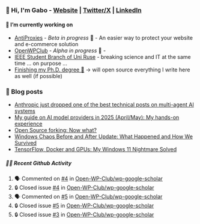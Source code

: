 ### 👋 Hi, I'm Gabo - [Website](https://gkanev.com) | [Twitter/X](https://twitter.com/mrgkanev) | [LinkedIn](https://www.linkedin.com/in/mrgkanev)

#### 🔭 I’m currently working on
- [AntiProxies](https://antiproxies.com/) - *Beta in progress* 🚀 -  An easier way to protect your website and e-commerce solution
- [OpenWPClub](https://openwpclub.com/) - *Alpha in progress* 🚀 - 
- [IEEE Student Branch of Uni Ruse](https://github.com/IEEE-Student-Branch-of-Uni-Ruse) - breaking science and IT at the same time ... on purpose ...
- [Finishing my Ph.D. degree 🤔](https://scholar.google.com/citations?user=En7GPEsAAAAJ&hl=en) -> will open source everything I write here as well (if possible)

### 📖 Blog posts
<!-- BLOG-POST-LIST:START -->
- [Anthropic just dropped one of the best technical posts on multi-agent AI systems](https://gkanev.com/posts/anthropic-just-dropped-one-of-the-best-technical-posts-on-multi-agent-ai-systems/)
- [My guide on AI model providers in 2025 &lpar;April/May&rpar;: My hands-on experience](https://gkanev.com/posts/my-guide-on-ai-model-providers-in-2025-april-may-my-hands-on-experience/)
- [Open Source forking: Now what?](https://gkanev.com/posts/open-source-forking-now-what/)
- [Windows Chaos Before and After Update: What Happened and How We Survived](https://gkanev.com/posts/windows-chaos-after-update-what-happened-and-how-we-survived/)
- [TensorFlow, Docker and GPUs: My Windows 11 Nightmare Solved](https://gkanev.com/posts/tensorflow-docker-and-gpus-my-windows-11-nightmare-solved/)
<!-- BLOG-POST-LIST:END -->

##### 🧑‍💻 Recent Github Activity

<!--START_SECTION:activity-->
1. 🗣 Commented on [#4](https://github.com/Open-WP-Club/wp-google-scholar/issues/4#issuecomment-3087690897) in [Open-WP-Club/wp-google-scholar](https://github.com/Open-WP-Club/wp-google-scholar)
2. 🔒 Closed issue [#4](https://github.com/Open-WP-Club/wp-google-scholar/issues/4) in [Open-WP-Club/wp-google-scholar](https://github.com/Open-WP-Club/wp-google-scholar)
3. 🗣 Commented on [#5](https://github.com/Open-WP-Club/wp-google-scholar/issues/5#issuecomment-3087689190) in [Open-WP-Club/wp-google-scholar](https://github.com/Open-WP-Club/wp-google-scholar)
4. 🔒 Closed issue [#5](https://github.com/Open-WP-Club/wp-google-scholar/issues/5) in [Open-WP-Club/wp-google-scholar](https://github.com/Open-WP-Club/wp-google-scholar)
5. 🔒 Closed issue [#3](https://github.com/Open-WP-Club/wp-google-scholar/issues/3) in [Open-WP-Club/wp-google-scholar](https://github.com/Open-WP-Club/wp-google-scholar)
<!--END_SECTION:activity-->
